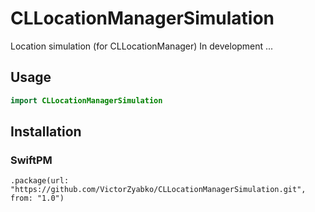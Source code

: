 # CLLocationManagerSimulation

Location simulation (for CLLocationManager)
In development ...


## Usage

```swift
import CLLocationManagerSimulation

```


## Installation

### SwiftPM

```
.package(url: "https://github.com/VictorZyabko/CLLocationManagerSimulation.git", from: "1.0")
```
